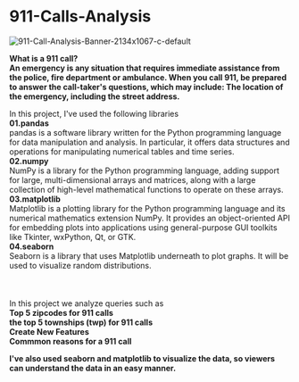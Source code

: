 # 911-Calls-Analysis

![911-Call-Analysis-Banner-2134x1067-c-default](https://github.com/bensonjose/911-Calls-Analysis/assets/90842204/6a404635-ba1f-4656-b65e-8522a3945e9b)



**What is a 911 call?**<br>
**An emergency is any situation that requires immediate assistance from the police, fire department or ambulance. When you call 911, be prepared to answer the call-taker's questions, which may include: The location of the emergency, including the street address.**<br>

In this project, I've used the following libraries<br>
**01.pandas**<br>pandas is a software library written for the Python programming language for data manipulation and analysis. In particular, it offers data structures and operations for manipulating numerical tables and time series.<br>
**02.numpy**<br>NumPy is a library for the Python programming language, adding support for large, multi-dimensional arrays and matrices, along with a large collection of high-level mathematical functions to operate on these arrays. <br>
**03.matplotlib**<br>Matplotlib is a plotting library for the Python programming language and its numerical mathematics extension NumPy. It provides an object-oriented API for embedding plots into applications using general-purpose GUI toolkits like Tkinter, wxPython, Qt, or GTK.<br>
**04.seaborn**<br>Seaborn is a library that uses Matplotlib underneath to plot graphs. It will be used to visualize random distributions.<br>
<br><br>
<br>
In this project we analyze queries such as <br>
**Top 5 zipcodes for 911 calls**<br>
**the top 5 townships (twp) for 911 calls**<br>
**Create New Features**<br>
**Commmon reasons for a 911 call**<br>


**I've also used seaborn and matplotlib to visualize the data, so viewers can understand the data in an easy manner.**<br>
